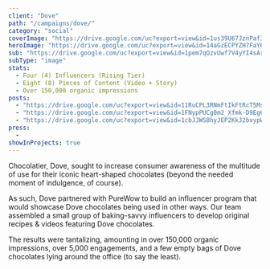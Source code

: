 ```yaml
---
client: "Dove"
path: "/campaigns/dove/"
category: "social"
coverImage: "https://drive.google.com/uc?export=view&id=1us39U67JznPaf3Qy52vot1I5j7PONhiz"
heroImage: "https://drive.google.com/uc?export=view&id=14aGzECPYZH7FaY6bIfGA9UxducpaDT8Y"
sub: "https://drive.google.com/uc?export=view&id=1pem7qOzvUwf7V4yYI4sArSI8MOf8cb_y"
subType: "image"
stats:
  - Four (4) Influencers (Rising Tier)
  - Eight (8) Pieces of Content (Video + Story)
  - Over 150,000 organic impressions
posts:
  - "https://drive.google.com/uc?export=view&id=11RuCPL3RNmFtIkFtRcT5MsPfkE7ppFM4"
  - "https://drive.google.com/uc?export=view&id=1FNypPUCg0m2_Xfmk-D9Eg6k93thrQBNV"
  - "https://drive.google.com/uc?export=view&id=1cbJJWSBhyJEP2KkJ2bvypWJqPUqGEGr6"
press:
  -
showInProjects: true
---
```


Chocolatier, Dove, sought to increase consumer awareness of the multitude of use for their iconic heart-shaped chocolates (beyond the needed moment of indulgence, of course).

As such, Dove partnered with PureWow to build an influencer program that would showcase Dove chocolates being used in other ways. Our team assembled a small group of baking-savvy influencers to develop original recipes & videos featuring Dove chocolates.

The results were tantalizing, amounting in over 150,000 organic impressions, over 5,000 engagements, and a few empty bags of Dove chocolates lying around the office (to say the least).
